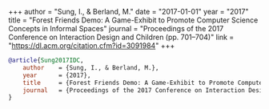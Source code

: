 +++
author = "Sung, I., & Berland, M."
date = "2017-01-01"
year = "2017"
title = "Forest Friends Demo: A Game-Exhibit to Promote Computer Science Concepts in Informal Spaces"
journal = "Proceedings of the 2017 Conference on Interaction Design and Children (pp. 701–704)"
link = "https://dl.acm.org/citation.cfm?id=3091984"
+++
```bibtex
@article{Sung2017IDC,
    author    = {Sung, I., & Berland, M.},
    year      = {2017},
    title     = {Forest Friends Demo: A Game-Exhibit to Promote Computer Science Concepts in Informal Spaces},
    journal   = {Proceedings of the 2017 Conference on Interaction Design and Children (pp. 701–704)},
}
```